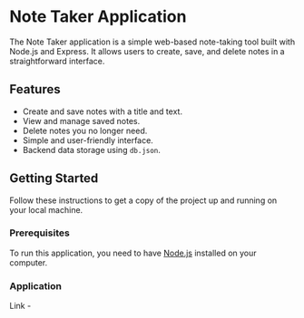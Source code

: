 # Note Taker Application

The Note Taker application is a simple web-based note-taking tool built with Node.js and Express. It allows users to create, save, and delete notes in a straightforward interface.


## Features

- Create and save notes with a title and text.
- View and manage saved notes.
- Delete notes you no longer need.
- Simple and user-friendly interface.
- Backend data storage using `db.json`.

## Getting Started

Follow these instructions to get a copy of the project up and running on your local machine.

### Prerequisites

To run this application, you need to have [Node.js](https://nodejs.org/) installed on your computer.

### Application

Link - 

